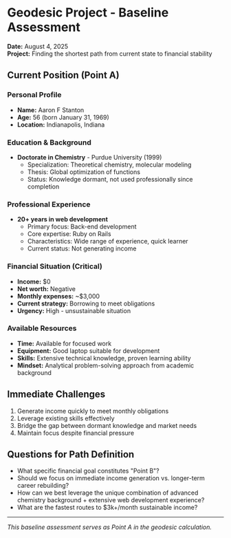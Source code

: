 # Geodesic Project - Baseline Assessment

**Date:** August 4, 2025  
**Project:** Finding the shortest path from current state to financial stability

## Current Position (Point A)

### Personal Profile
- **Name:** Aaron F Stanton
- **Age:** 56 (born January 31, 1969)
- **Location:** Indianapolis, Indiana

### Education & Background
- **Doctorate in Chemistry** - Purdue University (1999)
  - Specialization: Theoretical chemistry, molecular modeling
  - Thesis: Global optimization of functions
  - Status: Knowledge dormant, not used professionally since completion

### Professional Experience
- **20+ years in web development**
  - Primary focus: Back-end development
  - Core expertise: Ruby on Rails
  - Characteristics: Wide range of experience, quick learner
  - Current status: Not generating income

### Financial Situation (Critical)
- **Income:** $0
- **Net worth:** Negative
- **Monthly expenses:** ~$3,000
- **Current strategy:** Borrowing to meet obligations
- **Urgency:** High - unsustainable situation

### Available Resources
- **Time:** Available for focused work
- **Equipment:** Good laptop suitable for development
- **Skills:** Extensive technical knowledge, proven learning ability
- **Mindset:** Analytical problem-solving approach from academic background

## Immediate Challenges
1. Generate income quickly to meet monthly obligations
2. Leverage existing skills effectively
3. Bridge the gap between dormant knowledge and market needs
4. Maintain focus despite financial pressure

## Questions for Path Definition
- What specific financial goal constitutes "Point B"?
- Should we focus on immediate income generation vs. longer-term career rebuilding?
- How can we best leverage the unique combination of advanced chemistry background + extensive web development experience?
- What are the fastest routes to $3k+/month sustainable income?

---
*This baseline assessment serves as Point A in the geodesic calculation.*
